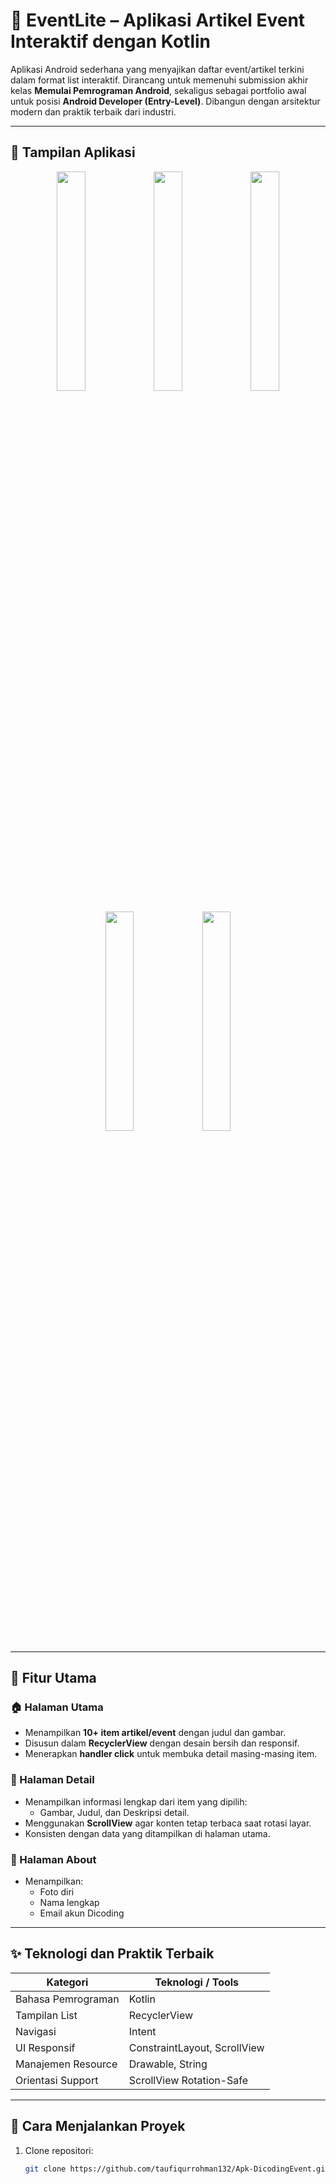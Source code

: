 # 📱 EventLite – Aplikasi Artikel Event Interaktif dengan Kotlin

Aplikasi Android sederhana yang menyajikan daftar event/artikel terkini dalam format list interaktif. Dirancang untuk memenuhi submission akhir kelas **Memulai Pemrograman Android**, sekaligus sebagai portfolio awal untuk posisi **Android Developer (Entry-Level)**. Dibangun dengan arsitektur modern dan praktik terbaik dari industri.

---

## 📸 Tampilan Aplikasi

<p align="center">
  <img src="https://github.com/user-attachments/assets/8d9c365f-a6bc-47a1-9353-9d55093f1658" width="30%" />
  <img src="https://github.com/user-attachments/assets/5ef55bf8-52ab-4389-9211-74f0977685b3" width="30%" />
  <img src="https://github.com/user-attachments/assets/a3ee6a12-deed-4479-b177-3dd108887ff6" width="30%" />
</p>

<p align="center">
  <img src="https://github.com/user-attachments/assets/fec3a5a7-488a-4652-bc8f-2a96b088abbe" width="30%" />
  <img src="https://github.com/user-attachments/assets/8da93911-79d9-4878-8df1-4164e7af8b84" width="30%" />
</p>

---

## 🏁 Fitur Utama

### 🏠 Halaman Utama
- Menampilkan **10+ item artikel/event** dengan judul dan gambar.
- Disusun dalam **RecyclerView** dengan desain bersih dan responsif.
- Menerapkan **handler click** untuk membuka detail masing-masing item.

### 📄 Halaman Detail
- Menampilkan informasi lengkap dari item yang dipilih:
  - Gambar, Judul, dan Deskripsi detail.
- Menggunakan **ScrollView** agar konten tetap terbaca saat rotasi layar.
- Konsisten dengan data yang ditampilkan di halaman utama.

### 👤 Halaman About
- Menampilkan:
  - Foto diri
  - Nama lengkap
  - Email akun Dicoding

---

## ✨ Teknologi dan Praktik Terbaik

| Kategori             | Teknologi / Tools            |
|----------------------|------------------------------|
| Bahasa Pemrograman   | Kotlin                       |
| Tampilan List        | RecyclerView                 |
| Navigasi             | Intent                       |
| UI Responsif         | ConstraintLayout, ScrollView |
| Manajemen Resource   | Drawable, String             |
| Orientasi Support    | ScrollView Rotation-Safe     |

---


## 🚀 Cara Menjalankan Proyek

1. Clone repositori:
   ```bash
   git clone https://github.com/taufiqurrohman132/Apk-DicodingEvent.git
